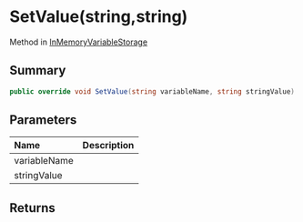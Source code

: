 # SetValue(string,string)

Method in [InMemoryVariableStorage](/api/csharp/yarn.unity.inmemoryvariablestorage.md)

## Summary



```csharp
public override void SetValue(string variableName, string stringValue)
```

## Parameters

|Name|Description|
|:---|:---|
|variableName||
|stringValue||

## Returns



